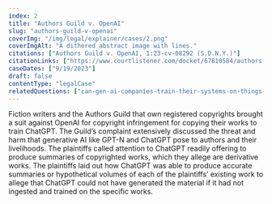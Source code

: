 ```yaml
---
index: 2
title: "Authors Guild v. OpenAI"
slug: "authors-guild-v-openai"
coverImg: "/img/legal/explainer/cases/2.png"
coverImgAlt: "A dithered abstract image with lines."
citations: ["Authors Guild v. OpenAI, 1:23-cv-08292 (S.D.N.Y.)"]
citationLinks: ["https://www.courtlistener.com/docket/67810584/authors-guild-v-openai-inc/"]
caseDates: ["9/19/2023"]
draft: false 
contentType: "legalCase"
relatedQuestions: ["can-gen-ai-companies-train-their-systems-on-things-i-made"]
---
```

Fiction writers and the Authors Guild that own registered copyrights brought a suit against OpenAI for copyright infringement for copying their works to train ChatGPT. The Guild’s complaint extensively discussed the threat and harm that generative AI like GPT-N and ChatGPT pose to authors and their livelihoods. The plaintiffs called attention to ChatGPT readily offering to produce summaries of copyrighted works, which they allege are derivative works. The plaintiffs laid out how ChatGPT was able to produce accurate summaries or hypothetical volumes of each of the plaintiffs’ existing work to allege that ChatGPT could not have generated the material if it had not ingested and trained on the specific works.
